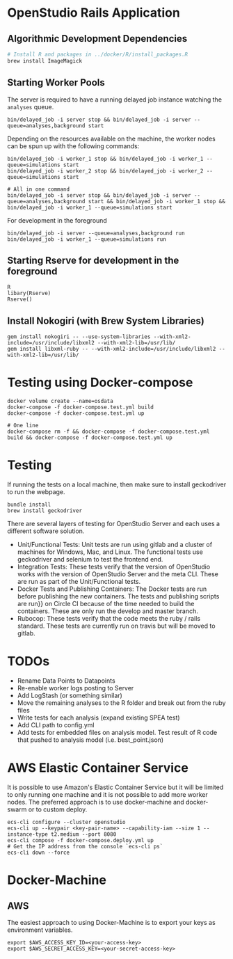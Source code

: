 # OpenStudio Rails Application

## Algorithmic Development Dependencies

```bash
# Install R and packages in ../docker/R/install_packages.R
brew install ImageMagick
```
## Starting Worker Pools

The server is required to have a running delayed job instance watching
the `analyses` queue. 

```
bin/delayed_job -i server stop && bin/delayed_job -i server --queue=analyses,background start
```

Depending on the resources available on the machine, the worker nodes
can be spun up with the following commands:

```
bin/delayed_job -i worker_1 stop && bin/delayed_job -i worker_1 --queue=simulations start
bin/delayed_job -i worker_2 stop && bin/delayed_job -i worker_2 --queue=simulations start
```


```
# All in one command
bin/delayed_job -i server stop && bin/delayed_job -i server --queue=analyses,background start && bin/delayed_job -i worker_1 stop && bin/delayed_job -i worker_1 --queue=simulations start
```

For development in the foreground

```
bin/delayed_job -i server --queue=analyses,background run
bin/delayed_job -i worker_1 --queue=simulations run
```

## Starting Rserve for development in the foreground

```
R
libary(Rserve)
Rserve()

```

## Install Nokogiri (with Brew System Libraries)

```
gem install nokogiri -- --use-system-libraries --with-xml2-include=/usr/include/libxml2 --with-xml2-lib=/usr/lib/
gem install libxml-ruby -- --with-xml2-include=/usr/include/libxml2 --with-xml2-lib=/usr/lib/
```

# Testing using Docker-compose

```
docker volume create --name=osdata
docker-compose -f docker-compose.test.yml build
docker-compose -f docker-compose.test.yml up

# One line
docker-compose rm -f && docker-compose -f docker-compose.test.yml build && docker-compose -f docker-compose.test.yml up
```

# Testing

If running the tests on a local machine, then make sure to install
geckodriver to run the webpage.

```
bundle install
brew install geckodriver
```

There are several layers of testing for OpenStudio Server and each uses a different software solution.

* Unit/Functional Tests: Unit tests are run using gitlab and a cluster of machines for Windows, Mac, and Linux. The functional tests use geckodriver and selenium to test the frontend end.
* Integration Tests: These tests verify that the version of OpenStudio works with the version of OpenStudio Server and the meta CLI. These are run as part of the Unit/Functional tests.
* Docker Tests and Publishing Containers: The Docker tests are run before publishing the new containers. The tests and publishing scripts are run}} on Circle CI because of the time needed to build the containers. These are only run the develop and master branch.
* Rubocop: These tests verify that the code meets the ruby / rails standard. These tests are currently run on travis but will be moved to gitlab.
 
# TODOs

* Rename Data Points to Datapoints
* Re-enable worker logs posting to Server
* Add LogStash (or something similar)
* Move the remaining analyses to the R folder and break out from the ruby files
* Write tests for each analysis (expand existing SPEA test)
* Add CLI path to config.yml
* Add tests for embedded files on analysis model. Test result of R code that pushed to analysis model (i.e. best_point.json)

# AWS Elastic Container Service

It is possible to use Amazon's Elastic Container Service but it will
be limited to only running one machine and it is not possible to add
more worker nodes. The preferred approach is to use docker-machine and 
docker-swarm or to custom deploy.

```
ecs-cli configure --cluster openstudio
ecs-cli up --keypair <key-pair-name> --capability-iam --size 1 --instance-type t2.medium --port 8080
ecs-cli compose -f docker-compose.deploy.yml up
# Get the IP address from the console `ecs-cli ps`
ecs-cli down --force
```


# Docker-Machine

## AWS

The easiest approach to using Docker-Machine is to export your keys as
environment variables.

```
export $AWS_ACCESS_KEY_ID=<your-access-key>
export $AWS_SECRET_ACCESS_KEY=<your-secret-access-key>
```

